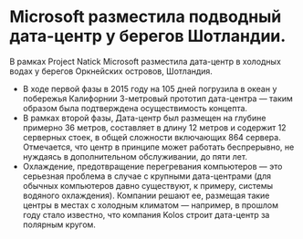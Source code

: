 # Microsoft разместила подводный дата-центр у берегов Шотландии.
В рамках Project Natick Microsoft разместила дата-центр в холодных водах у берегов Оркнейских островов, Шотландия.
- В ходе первой фазы в 2015 году на 105 дней погрузила в океан у побережья Калифорнии 3-метровый прототип дата-центра — таким образом была подтверждена осуществимость концепта.
- В рамках второй фазы, Дата-центр был размещен на глубине примерно 36 метров, составляет в длину 12 метров и содержит 12 серверных стоек, в общей сложности включающих 864 сервера. Отмечается, что центр в принципе может работать беспрерывно, не нуждаясь в дополнительном обслуживании, до пяти лет.
- Охлаждение, предотвращение перегревания компьютеров — это серьезная проблема в случае с крупными дата-центрами (для обычных компьютеров давно существуют, к примеру, системы водяного охлаждения). Компании решают ее, размещая такие центры в местах с холодным климатом — например, в прошлом году стало известно, что компания Kolos строит дата-центр за полярным кругом.

